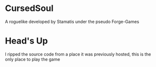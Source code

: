 # CursedSoul
A roguelike developed by Stamatis under the pseudo Forge-Games

# Head's Up
I ripped the source code from a place it was previously hosted, this is the only place to play the game
